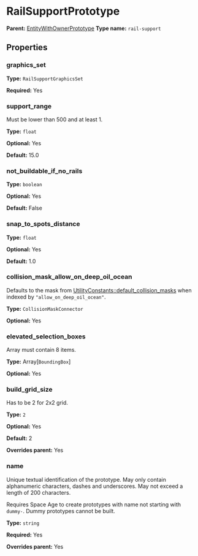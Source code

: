 # RailSupportPrototype

**Parent:** [EntityWithOwnerPrototype](EntityWithOwnerPrototype.md)
**Type name:** `rail-support`

## Properties

### graphics_set

**Type:** `RailSupportGraphicsSet`

**Required:** Yes

### support_range

Must be lower than 500 and at least 1.

**Type:** `float`

**Optional:** Yes

**Default:** 15.0

### not_buildable_if_no_rails

**Type:** `boolean`

**Optional:** Yes

**Default:** False

### snap_to_spots_distance

**Type:** `float`

**Optional:** Yes

**Default:** 1.0

### collision_mask_allow_on_deep_oil_ocean

Defaults to the mask from [UtilityConstants::default_collision_masks](prototype:UtilityConstants::default_collision_masks) when indexed by `"allow_on_deep_oil_ocean"`.

**Type:** `CollisionMaskConnector`

**Optional:** Yes

### elevated_selection_boxes

Array must contain 8 items.

**Type:** Array[`BoundingBox`]

**Optional:** Yes

### build_grid_size

Has to be 2 for 2x2 grid.

**Type:** `2`

**Optional:** Yes

**Default:** 2

**Overrides parent:** Yes

### name

Unique textual identification of the prototype. May only contain alphanumeric characters, dashes and underscores. May not exceed a length of 200 characters.

Requires Space Age to create prototypes with name not starting with `dummy-`. Dummy prototypes cannot be built.

**Type:** `string`

**Required:** Yes

**Overrides parent:** Yes

